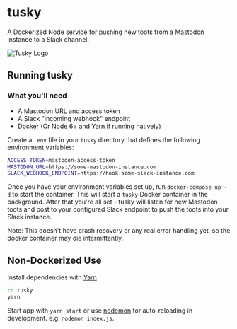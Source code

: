 # tusky

A Dockerized Node service for pushing new toots from a [Mastodon](https://api.slack.com/incoming-webhooks) instance to a Slack channel.

![Tusky Logo](https://imgur.com/pP6upVz)

## Running tusky

### What you'll need

* A Mastodon URL and access token
* A Slack "incoming webhook" endpoint
* Docker (Or Node 6+ and Yarn if running natively)

Create a `.env` file in your `tusky` directory that defines the following environment variables:

```bash
ACCESS_TOKEN=mastodon-access-token
MASTODON_URL=https://some-mastodon-instance.com
SLACK_WEBHOOK_ENDPOINT=https://hook.some-slack-instance.com
```

Once you have your environment variables set up, run `docker-compose up -d` to start the container. This will start a `tusky` Docker container in the background. After that you're all set - tusky will listen for new Mastodon toots and post to your configured Slack endpoint to push the toots into your Slack instance.

Note: This doesn't have crash recovery or any real error handling yet, so the docker container may die intermittently. 

## Non-Dockerized Use

Install dependencies with [Yarn](https://yarnpkg.com/en/)

```bash
cd tusky
yarn
```

Start app with `yarn start` or use [nodemon](https://github.com/remy/nodemon) for auto-reloading in development. e.g. `nodemon index.js`.

